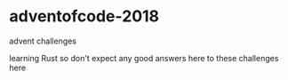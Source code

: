# adventofcode-2018
advent challenges

learning Rust so don't expect any good answers here to these challenges here
